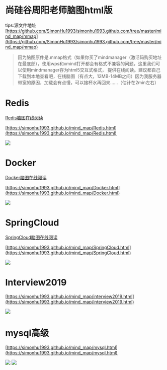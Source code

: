# 尚硅谷周阳老师脑图html版

tips:源文件地址
[https://github.com/SimonHu1993/simonhu1993.github.com/tree/master/mind_map/mmap](https://github.com/SimonHu1993/simonhu1993.github.com/tree/master/mind_map/mmap)
> 因为脑图原件是.mmap格式（如果你买了mindmanager（激活码购买地址在最底部），使用wps和xmind打开都会有格式不兼容的问题，这里我们可以使用mindmanager存为html5交互式格式，
提供在线阅读。建议都自己下载到本地查看吧，在线脑图（有点大，12MB-14MB之间）因为我服务器带宽的原因，加载会有点慢，可以接杯水再回来……（估计在2min左右）
# Redis #
[Redis脑图在线阅读](https://www.simonjia.top/naotu/Redis.html "Redis脑图在线阅读")

[https://simonhu1993.github.io/mind_map/Redis.html](https://simonhu1993.github.io/mind_map/Redis.html)

![](https://simonhu1993.github.io/mind_map/Redis.png)


# Docker #
[Docker脑图在线阅读](https://www.simonjia.top/naotu/Docker.html "Docker脑图在线阅读")

[https://simonhu1993.github.io/mind_map/Docker.html](https://simonhu1993.github.io/mind_map/Docker.html)

![](https://simonhu1993.github.io/mind_map/Docker.png)
 

# SpringCloud #
[SpringCloud脑图在线阅读](https://www.simonjia.top/naotu/SpringCloud.html "SpringCloud脑图在线阅读")

[https://simonhu1993.github.io/mind_map/SpringCloud.html](https://simonhu1993.github.io/mind_map/SpringCloud.html)

![](https://simonhu1993.github.io/mind_map/SpringCloud.png)

# Interview2019 #
[https://simonhu1993.github.io/mind_map/interview2019.html](https://simonhu1993.github.io/mind_map/interview2019.html)

![](https://simonhu1993.github.io/mind_map/interview.png)

# mysql高级 #
[https://simonhu1993.github.io/mind_map/mysql.html](https://simonhu1993.github.io/mind_map/mysql.html)

![](https://simonhu1993.github.io/mind_map/mysql.png)
![](https://simonhu1993.github.io/images/闲鱼.jpg)


